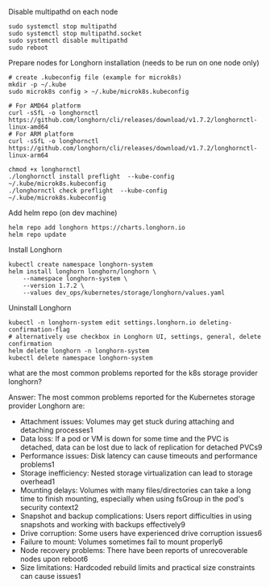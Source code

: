 Disable multipathd on each node
```shell
sudo systemctl stop multipathd
sudo systemctl stop multipathd.socket
sudo systemctl disable multipathd
sudo reboot
```

Prepare nodes for Longhorn installation (needs to be run on one node only)
```shell
# create .kubeconfig file (example for microk8s)
mkdir -p ~/.kube
sudo microk8s config > ~/.kube/microk8s.kubeconfig

# For AMD64 platform
curl -sSfL -o longhornctl https://github.com/longhorn/cli/releases/download/v1.7.2/longhornctl-linux-amd64
# For ARM platform
curl -sSfL -o longhornctl https://github.com/longhorn/cli/releases/download/v1.7.2/longhornctl-linux-arm64

chmod +x longhornctl
./longhornctl install preflight  --kube-config ~/.kube/microk8s.kubeconfig
./longhornctl check preflight  --kube-config ~/.kube/microk8s.kubeconfig
```

Add helm repo (on dev machine)
```shell
helm repo add longhorn https://charts.longhorn.io
helm repo update
```

Install Longhorn
```shell
kubectl create namespace longhorn-system
helm install longhorn longhorn/longhorn \
    --namespace longhorn-system \
    --version 1.7.2 \
    --values dev_ops/kubernetes/storage/longhorn/values.yaml
```

Uninstall Longhorn
```shell
kubectl -n longhorn-system edit settings.longhorn.io deleting-confirmation-flag
# alternatively use checkbox in Longhorn UI, settings, general, delete confirmation
helm delete longhorn -n longhorn-system
kubectl delete namespace longhorn-system
```




what are the most common problems reported for the k8s storage provider longhorn?

Answer:
The most common problems reported for the Kubernetes storage provider Longhorn are:
- Attachment issues: Volumes may get stuck during attaching and detaching processes1
- Data loss: If a pod or VM is down for some time and the PVC is detached, data can be lost due to lack of replication for detached PVCs9
- Performance issues: Disk latency can cause timeouts and performance problems1
- Storage inefficiency: Nested storage virtualization can lead to storage overhead1
- Mounting delays: Volumes with many files/directories can take a long time to finish mounting, especially when using fsGroup in the pod's security context2
- Snapshot and backup complications: Users report difficulties in using snapshots and working with backups effectively9
- Drive corruption: Some users have experienced drive corruption issues6
- Failure to mount: Volumes sometimes fail to mount properly6
- Node recovery problems: There have been reports of unrecoverable nodes upon reboot6
- Size limitations: Hardcoded rebuild limits and practical size constraints can cause issues1
